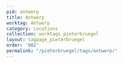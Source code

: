 ```yaml
---
pid: antwerp
title: Antwerp
worktag: Antwerp
category: Locations
collection: worktags_pieterbruegel
layout: tagpage_pieterbruegel
order: '002'
permalink: "/pieterbruegel/tags/antwerp/"
---
```

